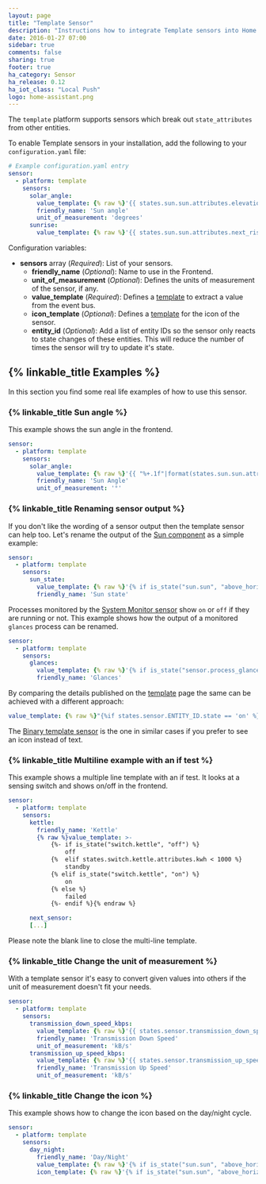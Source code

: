 ```yaml
---
layout: page
title: "Template Sensor"
description: "Instructions how to integrate Template sensors into Home Assistant."
date: 2016-01-27 07:00
sidebar: true
comments: false
sharing: true
footer: true
ha_category: Sensor
ha_release: 0.12
ha_iot_class: "Local Push"
logo: home-assistant.png
---
```


The `template` platform supports sensors which break out `state_attributes` from other entities.

To enable Template sensors in your installation, add the following to your `configuration.yaml` file:

```yaml
# Example configuration.yaml entry
sensor:
  - platform: template
    sensors:
      solar_angle:
        value_template: {% raw %}'{{ states.sun.sun.attributes.elevation }}'{% endraw %}
        friendly_name: 'Sun angle'
        unit_of_measurement: 'degrees'
      sunrise:
        value_template: {% raw %}'{{ states.sun.sun.attributes.next_rising }}'{% endraw %}
```

Configuration variables:

- **sensors** array (*Required*): List of your sensors.
  - **friendly_name** (*Optional*): Name to use in the Frontend.
  - **unit_of_measurement** (*Optional*): Defines the units of measurement of the sensor, if any.
  - **value_template** (*Required*): Defines a [template](/docs/configuration/templating/#processing-incoming-data) to extract a value from the event bus.
  - **icon_template** (*Optional*): Defines a [template](/topics/templating/) for the icon of the sensor.
  - **entity_id** (*Optional*): Add a list of entity IDs so the sensor only reacts to state changes of these entities. This will reduce the number of times the sensor will try to update it's state.


## {% linkable_title Examples %}

In this section you find some real life examples of how to use this sensor.

### {% linkable_title Sun angle %}

This example shows the sun angle in the frontend.

```yaml
sensor:
  - platform: template
    sensors:
      solar_angle:
        value_template: {% raw %}'{{ "%+.1f"|format(states.sun.sun.attributes.elevation) }}'{% endraw %}
        friendly_name: 'Sun Angle'
        unit_of_measurement: '°'
```

### {% linkable_title Renaming sensor output %}

If you don't like the wording of a sensor output then the template sensor can help too. Let's rename the output of the [Sun component](/components/sun/) as a simple example:

```yaml
sensor:
  - platform: template
    sensors:
      sun_state:
        value_template: {% raw %}'{% if is_state("sun.sun", "above_horizon") %}up{% else %}down{% endif %}'{% endraw %}
        friendly_name: 'Sun state'
```

Processes monitored by the [System Monitor sensor](/components/sensor.systemmonitor/) show `on` or `off` if they are running or not. This example shows how the output of a monitored `glances` process can be renamed.

```yaml
sensor:
  - platform: template
    sensors:
      glances:
        value_template: {% raw %}'{% if is_state("sensor.process_glances", "off") %}not running{% else %}running{% endif %}'{% endraw %}
        friendly_name: 'Glances'
```

By comparing the details published on the [template](/topics/templating/) page the same can be achieved with a different approach: 

```yaml
value_template: {% raw %}"{%if states.sensor.ENTITY_ID.state == 'on' %}running{%elif states.switch.ENTITY_ID.state == 'off' %}not running{% endif %}"{% endraw %}
```

The [Binary template sensor](/components/binary_sensor.template/) is the one in similar cases if you prefer to see an icon instead of text.

### {% linkable_title Multiline example with an if test %}

This example shows a multiple line template with an if test. It looks at a sensing switch and shows on/off in the frontend.

```yaml
sensor:
  - platform: template
    sensors:
      kettle:
        friendly_name: 'Kettle'
        {% raw %}value_template: >-
            {%- if is_state("switch.kettle", "off") %}
                off
            {%  elif states.switch.kettle.attributes.kwh < 1000 %}
                standby
            {% elif is_state("switch.kettle", "on") %}
                on
            {% else %}
                failed
            {%- endif %}{% endraw %}

      next_sensor:
      [...]
```

<p class='note'>
Please note the blank line to close the multi-line template.
</p>

### {% linkable_title Change the unit of measurement %}

With a template sensor it's easy to convert given values into others if the unit of measurement doesn't fit your needs.

```yaml
sensor:
  - platform: template
    sensors:
      transmission_down_speed_kbps:
        value_template: {% raw %}'{{ states.sensor.transmission_down_speed.state | multiply(1024) }}'{% endraw %}
        friendly_name: 'Transmission Down Speed'
        unit_of_measurement: 'kB/s'
      transmission_up_speed_kbps:
        value_template: {% raw %}'{{ states.sensor.transmission_up_speed.state | multiply(1024) }}'{% endraw %}
        friendly_name: 'Transmission Up Speed'
        unit_of_measurement: 'kB/s'
```

### {% linkable_title Change the icon %}

This example shows how to change the icon based on the day/night cycle.

```yaml
sensor:
  - platform: template
    sensors:
      day_night:
        friendly_name: 'Day/Night'
        value_template: {% raw %}'{% if is_state("sun.sun", "above_horizon") %}Day{% else %}Night{% endif %}'{% endraw %}
        icon_template: {% raw %}'{% if is_state("sun.sun", "above_horizon") %}mdi:weather-sunny{% else %}mdi:weather-night{% endif %}'{% endraw %}
        
```

